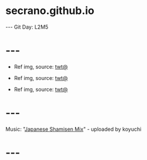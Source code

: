 # secrano.github.io

--- Git Day: L2M5

# ---

- Ref img, source: [twt@](https://x.com/Candel645/status/1936801350278390204)
  
- Ref img, source: [twt@](https://x.com/JetFireZB/status/1942847962817994781)
  
- Ref img, source: [twt@](https://x.com/ciguleva/status/1942608680912052460)

# ---
Music: "[Japanese Shamisen Mix](https://www.youtube.com/watch?v=0B328vXZqVA)" - uploaded by koyuchi
# ---
